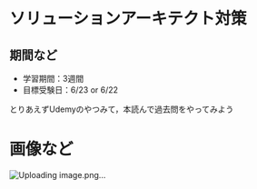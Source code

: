 # ソリューションアーキテクト対策
## 期間など
- 学習期間：3週間
- 目標受験日：6/23 or 6/22

とりあえずUdemyのやつみて，本読んで過去問をやってみよう


# 画像など

![Uploading image.png…]()
